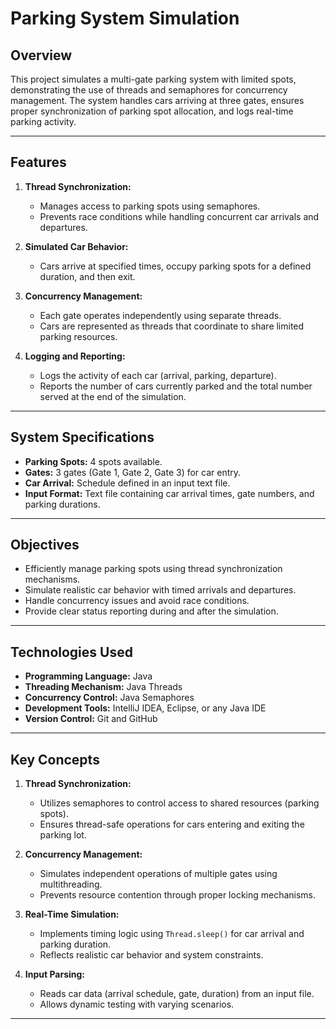 # Parking System Simulation

## **Overview**
This project simulates a multi-gate parking system with limited spots, demonstrating the use of threads and semaphores for concurrency management. The system handles cars arriving at three gates, ensures proper synchronization of parking spot allocation, and logs real-time parking activity.

---

## **Features**
1. **Thread Synchronization:**
   - Manages access to parking spots using semaphores.
   - Prevents race conditions while handling concurrent car arrivals and departures.

2. **Simulated Car Behavior:**
   - Cars arrive at specified times, occupy parking spots for a defined duration, and then exit.

3. **Concurrency Management:**
   - Each gate operates independently using separate threads.
   - Cars are represented as threads that coordinate to share limited parking resources.

4. **Logging and Reporting:**
   - Logs the activity of each car (arrival, parking, departure).
   - Reports the number of cars currently parked and the total number served at the end of the simulation.

---

## **System Specifications**
- **Parking Spots:** 4 spots available.
- **Gates:** 3 gates (Gate 1, Gate 2, Gate 3) for car entry.
- **Car Arrival:** Schedule defined in an input text file.
- **Input Format:** Text file containing car arrival times, gate numbers, and parking durations.

---

## **Objectives**
- Efficiently manage parking spots using thread synchronization mechanisms.
- Simulate realistic car behavior with timed arrivals and departures.
- Handle concurrency issues and avoid race conditions.
- Provide clear status reporting during and after the simulation.

---

## **Technologies Used**
- **Programming Language:** Java  
- **Threading Mechanism:** Java Threads  
- **Concurrency Control:** Java Semaphores  
- **Development Tools:** IntelliJ IDEA, Eclipse, or any Java IDE  
- **Version Control:** Git and GitHub  

---

## **Key Concepts**
1. **Thread Synchronization:**
   - Utilizes semaphores to control access to shared resources (parking spots).
   - Ensures thread-safe operations for cars entering and exiting the parking lot.

2. **Concurrency Management:**
   - Simulates independent operations of multiple gates using multithreading.
   - Prevents resource contention through proper locking mechanisms.

3. **Real-Time Simulation:**
   - Implements timing logic using `Thread.sleep()` for car arrival and parking duration.
   - Reflects realistic car behavior and system constraints.

4. **Input Parsing:**
   - Reads car data (arrival schedule, gate, duration) from an input file.
   - Allows dynamic testing with varying scenarios.

---
